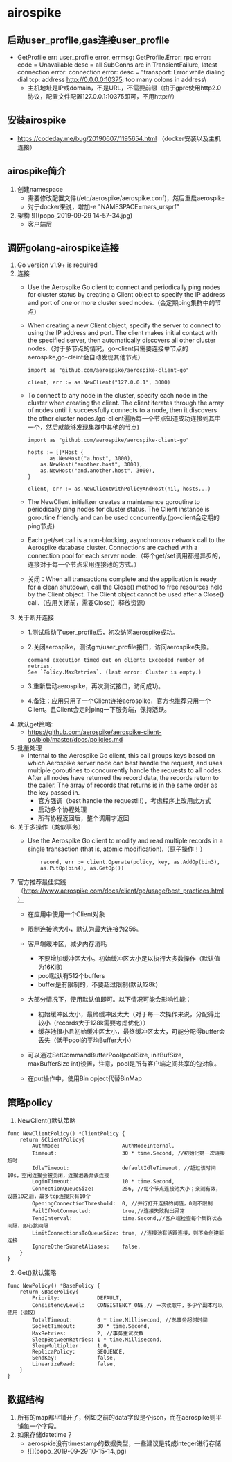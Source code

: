 # airospike
## 启动user_profile,gas连接user_profile
- GetProfile err: user_profile error, errmsg: GetProfile.Error: rpc error: code = Unavailable desc = all SubConns are in TransientFailure, latest connection error: connection error: desc = \"transport: Error while dialing dial tcp: address http://0.0.0.0:10375: too many colons in address\
	- 主机地址是IP或domain，不是URL，不需要前缀（由于gprc使用http2.0协议，配置文件配置127.0.0.1:10375即可，不用http://）

## 安装airospike
- https://codeday.me/bug/20190607/1195654.html （docker安装以及主机连接）

## airospike简介
1. 创建namespace
	- 需要修改配置文件(/etc/aerospike/aerospike.conf)，然后重启aerospike
	- 对于docker来说，增加-e "NAMESPACE=mars_ursprf"
2. 架构
	![](popo_2019-09-29  14-57-34.jpg)
	- 客户端层
	
## 调研golang-airospike连接
1. Go version v1.9+ is required
2. 连接
	- Use the Aerospike Go client to connect and periodically ping nodes for cluster status by creating a Client object to specify the IP address and port of one or more cluster seed nodes.（会定期ping集群中的节点）
	- When creating a new Client object, specify the server to connect to using the IP address and port. The client makes initial contact with the specified server, then automatically discovers all other cluster nodes.（对于多节点的情况，go-client只需要连接单节点的aerospike,go-cleint会自动发现其他节点）
	
		```
		import as "github.com/aerospike/aerospike-client-go"

		client, err := as.NewClient("127.0.0.1", 3000)
		```
	- To connect to any node in the cluster, specify each node in the cluster when creating the client. The client iterates through the array of nodes until it successfully connects to a node, then it discovers the other cluster nodes.(go-client遍历每一个节点知道成功连接到其中一个，然后就能够发现集群中其他的节点)
		
		```
		import as "github.com/aerospike/aerospike-client-go"

		hosts := []*Host {
		       as.NewHost("a.host", 3000),
		    as.NewHost("another.host", 3000),
		    as.NewHost("and.another.host", 3000),
		}
		
		client, err := as.NewClientWithPolicyAndHost(nil, hosts...)
		```
	- The NewClient initializer creates a maintenance goroutine to periodically ping nodes for cluster status. The Client instance is goroutine friendly and can be used concurrently.(go-client会定期的ping节点)
	- Each get/set call is a non-blocking, asynchronous network call to the Aerospike database cluster. Connections are cached with a connection pool for each server node.（每个get/set调用都是异步的，连接对于每一个节点采用连接池的方式。）
	- 关闭：When all transactions complete and the application is ready for a clean shutdown, call the Close() method to free resources held by the Client object. The Client object cannot be used after a Close() call.（应用关闭前，需要Close(）释放资源）
3. 关于断开连接
	- 1.测试启动了user_profile后，初次访问aerospike成功。
	- 2.关闭aerospike，测试gm/user_profile接口，访问aerospike失败。
		
		```
		command execution timed out on client: Exceeded number of retries. 
		See `Policy.MaxRetries`. (last error: Cluster is empty.)
		```
	- 3.重新启动aerospike，再次测试接口，访问成功。
	- 4.备注：应用只用了一个Client连接aerospike，官方也推荐只用一个Client。且Client会定时ping一下服务端，保持活跃。
4. 默认get策略:
	- https://github.com/aerospike/aerospike-client-go/blob/master/docs/policies.md
5. 批量处理
	- Internal to the Aerospike Go client, this call groups keys based on which Aerospike server node can best handle the request, and uses multiple goroutines to concurrently handle the requests to all nodes. After all nodes have returned the record data, the records return to the caller. The array of records that returns is in the same order as the key passed in.
		- 官方强调（best handle the request!!!），考虑程序上改用此方式
		- 启动多个协程处理
		- 所有协程返回后，整个调用才返回
6. 关于多操作（类似事务）
	- Use the Aerospike Go client to modify and read multiple records in a single transaction (that is, atomic modification).（原子操作！）
	
		```
			record, err := client.Operate(policy, key, as.AddOp(bin3), 
   			as.PutOp(bin4), as.GetOp())
		```
7. 官方推荐最佳实践（https://www.aerospike.com/docs/client/go/usage/best_practices.html）
	- 在应用中使用一个Client对象
	- 限制连接池大小，默认为最大连接为256。
	- 客户端缓冲区，减少内存消耗
		- 不要增加缓冲区大小。初始缓冲区大小足以执行大多数操作（默认值为16KiB）
		- pool默认有512个buffers
		- buffer是有限制的，不要超过限制(默认128k)
	- 大部分情况下，使用默认值即可。以下情况可能会影响性能：
		- 初始缓冲区太小，最终缓冲区太大（对于每一次操作来说，分配得比较小（records大于128k需要考虑优化））
		- 缓存池很小且初始缓冲区太小，最终缓冲区太大，可能分配得buffer会丢失（低于pool的平均Buffer大小）
	- 可以通过SetCommandBufferPool(poolSize, initBufSize, maxBufferSize int)设置，注意，pool是所有客户端之间共享的包对象。

	- 在put操作中，使用Bin opject代替BinMap
	
## 策略policy
1. NewClient()默认策略

```
func NewClientPolicy() *ClientPolicy {
    return &ClientPolicy{
        AuthMode:                    AuthModeInternal,
        Timeout:                     30 * time.Second, //初始化第一次连接超时
        IdleTimeout:                 defaultIdleTimeout, //超过该时间10s，空闲连接会被关闭，连接池丢弃该连接
        LoginTimeout:                10 * time.Second,
        ConnectionQueueSize:         256, //每个节点连接池大小；亲测有效，设置10之后，最多tcp连接只有10个
        OpeningConnectionThreshold:  0, //并行打开连接的阈值，0则不限制
        FailIfNotConnected:          true,//连接失败抛出异常
        TendInterval:                time.Second,//客户端检查每个集群状态间隔，即心跳间隔
        LimitConnectionsToQueueSize: true, //连接池有活跃连接，则不会创建新连接
        IgnoreOtherSubnetAliases:    false,
    }
}
```

2. Get()默认策略

```
func NewPolicy() *BasePolicy {
    return &BasePolicy{
        Priority:            DEFAULT,
        ConsistencyLevel:    CONSISTENCY_ONE,// 一次读取中，多少个副本可以使用（读取）
        TotalTimeout:        0 * time.Millisecond, //总事务超时时间
        SocketTimeout:       30 * time.Second,
        MaxRetries:          2, //事务重试次数
        SleepBetweenRetries: 1 * time.Millisecond,
        SleepMultiplier:     1.0,
        ReplicaPolicy:       SEQUENCE,
        SendKey:             false,
        LinearizeRead:       false,
    }
}
```
## 数据结构
1. 所有的map都平铺开了，例如之前的data字段是个json，而在aerospike则平铺每一个字段。
2. 如果存储datetime？
	- aerospkie没有timestamp的数据类型，一些建议是转成integer进行存储
	- ![](popo_2019-09-29  10-15-14.jpg)

